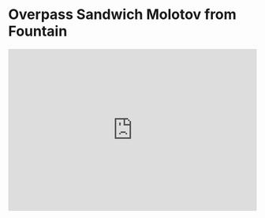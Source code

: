 # Overpass Sandwich Molotov from Fountain
<div style='position:relative; padding-bottom:calc(56.25% + 44px)'><iframe src='https://gfycat.com/ifr/PresentGracefulAsianporcupine' frameborder='0' scrolling='no' width='100%' height='100%' style='position:absolute;top:0;left:0;' allowfullscreen></iframe></div>